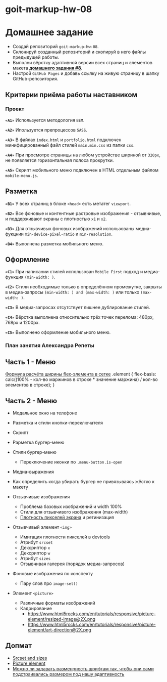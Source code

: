 # goit-markup-hw-08

# Домашнее задание

- Создай репозиторий `goit-markup-hw-08`.
- Склонируй созданный репозиторий и скопируй в него файлы предыдущей работы.
- Выполни вёрстку адаптивной версии всех страниц и элементов макета
  [**домашнего задания #8**](<https://www.figma.com/file/oTYBECAN79dXy19hzWObO4/Web-Studio-(Version-2.1)?node-id=1%3A3330>).
- Настрой `GitHub Pages` и добавь ссылку на живую страницу в шапку
  GitHub-репозитория.

## Критерии приёма работы наставником

### Проект

**`«A1»`** Используется методология `BEM`.

**`«A2»`** Ипользуется препроцессов `SASS`.

**`«A3»`** В файлах `index.html` и `portfolio.html` подключен минифицированный
файл стилей `main.min.css` из папки `css`.

**`«A4»`** При просмотре страницы на любом устройстве шириной от `320px`, не
появляется горизонтальная полоса прокрутки.

**`«A5»`** Скрипт мобильного меню подключен в HTML отдельным файлом
`mobile-menu.js`.

## Разметка

**`«B1»`** У всех страниц в блоке `<head>` есть метатег `viewport`.

**`«B2»`** Все фоновые и контентные растровые изображения - отзывчивые, и
поддерживают экраны с плотностью `x1` и `x2`.

<!-- **`«B3»`** Для отзывчивых контентных изображений использован элемент `<img>` с
атрибутом `srcset` и дескриптором `x`. -->

**`«B3»`** Для отзывчивых фоновых изображений использованы медиа-фукцнии
`min-device-pixel-ratio` и `min-resolution`.

**`«B4»`** Выполнена разметка мобильного меню.

## Оформление

**`«C1»`** При написании стилей использован `Mobile First` подход и
медиа-функция `(min-width: )`.

**`«C2»`** Стили необходимые только в определённом промежутке, закрыты в
медиа-запросы `(min-width: ) and (max-width: )` или только `(max-width: )`.

**`«C3»`** В медиа-запросах отсутствует лишнее дублирование стилей.

**`«C4»`** Вёрстка выполнена относительно трёх точек перелома: 480px, 768px и
1200px.

**`«C5»`** Выполнено оформление мобильного меню.

### План занятия Александра Репеты

## Часть 1 - Меню

[Формула расчёта ширины flex-элемента в сетке](https://gist.github.com/luxplanjay/b2cdf8f124fc2c896789a28b6ba16a87)
.element {
flex-basis: calc((100% - кол-во маржинов в строке \* значение маржина) / кол-во элементов в строке);
}

## Часть 2 - Меню

- Модальное окно на телефоне
- Разметка и стили кнопки-переключателя
- Скрипт
- Рарметка бургер-меню
- Стили бургер-меню
  - Переключение иконки по `.menu-button.is-open`
- Медиа-выражения
- Как определить когда убирать бургер не привязываясь жёстко к макету

- Отзывчивые изображения
  - Проблема базовых изображений и width 100%
  - Стили для отзывчивого изображения (max-width)
  - [Плотность пикселей экрана](https://www.mydevice.io/) и ретинизация
- Отзывчивый элемент `<img>`
  - Имитация плотности пикселей в devtools
  - Атрибут `srcset`
  - Дексриптор `x`
  - Дексриптор `w`
  - Атрибут `sizes`
  - Отзывчивая галерея (порядок медиа-запросов)
- Фоновые изображения по конспекту
  - Пару слов про `image-set()`
- Элемент `<picture>`
  - Различные форматы изображений
  - Кадрирование
    - https://www.html5rocks.com/en/tutorials/responsive/picture-element/resized-image@2X.png
    - https://www.html5rocks.com/en/tutorials/responsive/picture-element/art-direction@2X.png

## Допмат

- [Srcset and sizes](https://ericportis.com/posts/2014/srcset-sizes/)
- [Picture element](https://www.html5rocks.com/en/tutorials/responsive/picture-element/)
- [Можно ли задавать разменрность шрифтам так, чтобы они сами подстраивались размером под нашу адаптивность](https://css-tricks.com/fun-viewport-units/)
